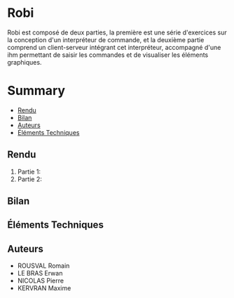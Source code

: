 # Robi
Robi est composé de deux parties, la première est une série d'exercices sur la conception d'un interpréteur de commande, et la deuxième partie comprend un client-serveur intégrant cet interpréteur, accompagné d'une ihm permettant de saisir les commandes et de visualiser les éléments graphiques.

# Summary
- [Rendu](#rendu)
- [Bilan](#bilan)
- [Auteurs](#auteurs)
- [Éléments Techniques](#elementsTechniques)

## Rendu
<a id="rendu" class="anchor"></a>
1. Partie 1: 
2. Partie 2:

## Bilan
<a id="bilan" class="anchor"></a>


## Éléments Techniques
<a id="elementsTechniques" class="anchor"></a>

## Auteurs
<a id="auteurs" class="anchor"></a>
- ROUSVAL Romain
- LE BRAS Erwan
- NICOLAS Pierre
- KERVRAN Maxime
